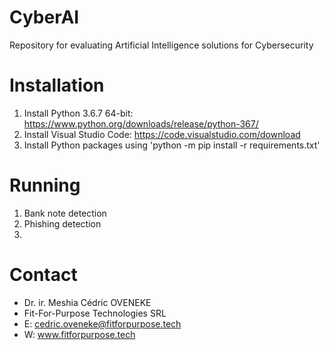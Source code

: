 # CyberAI
Repository for evaluating Artificial Intelligence solutions for Cybersecurity

Installation
============

1) Install Python 3.6.7 64-bit: https://www.python.org/downloads/release/python-367/
2) Install Visual Studio Code: https://code.visualstudio.com/download 
3) Install Python packages using 'python -m pip install -r requirements.txt'

Running
=======
1) Bank note detection
2) Phishing detection
3) 
Contact
=======

- Dr. ir. Meshia Cédric OVENEKE
- Fit-For-Purpose Technologies SRL
- E: cedric.oveneke@fitforpurpose.tech 
- W: www.fitforpurpose.tech 
